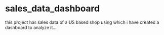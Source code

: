 # sales_data_dashboard
this project has sales data of a US based shop using which i  have created a dashboard to analyze it...
